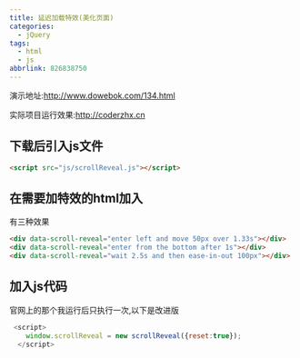 ```yaml
---
title: 延迟加载特效(美化页面)
categories:
  - jQuery
tags:
  - html
  - js
abbrlink: 826838750
---
```


演示地址:http://www.dowebok.com/134.html

实际项目运行效果:http://coderzhx.cn
<!--more-->

## 下载后引入js文件

```html
<script src="js/scrollReveal.js"></script>
```

## 在需要加特效的html加入

有三种效果

```html
<div data-scroll-reveal="enter left and move 50px over 1.33s"></div>
<div data-scroll-reveal="enter from the bottom after 1s"></div>
<div data-scroll-reveal="wait 2.5s and then ease-in-out 100px"></div>
```



## 加入js代码

官网上的那个我运行后只执行一次,以下是改进版

```javascript
 <script>
    window.scrollReveal = new scrollReveal({reset:true});
  </script>
```







